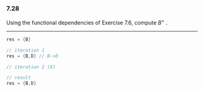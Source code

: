 ### 7.28

Using the functional dependencies of Exercise 7.6, compute $B^+$ .

----

```C++
res = {B}

// iteration 1
res = {B,D} // B->D

// iteration 2 (X)

// result
res = {B,D}
```